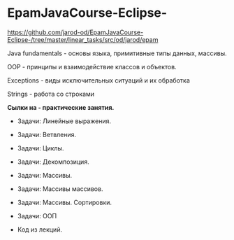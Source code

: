 # EpamJavaCourse-Eclipse-
https://github.com/jarod-od/EpamJavaCourse-Eclipse-/tree/master/linear_tasks/src/od/jarod/epam

Java fundamentals -
основы языка, примитивные типы данных, массивы.</br>

OOP -
принципы и взаимодействие классов и объектов.</br>

Exceptions -
виды исключительных ситуаций и их обработка

Strings - 
работа со строками



  <strong>Сылки на - практические занятия.</strong>

- Задачи: Линейные выражения.
- Задачи: Ветвления.
- Задачи: Циклы.
- Задачи: Декомпозиция.
- Задачи: Массивы.
- Задачи: Массивы массивов.
- Задачи: Массивы. Сортировки.
- Задачи: ООП



- Код из лекций.
